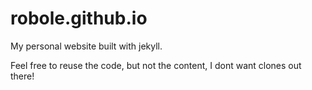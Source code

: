 # robole.github.io

My personal website built with jekyll.

Feel free to reuse the code, but not the content, I dont want clones out there!
